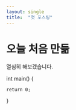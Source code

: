 ```yaml
---
layout: single
title:  "첫 포스팅"
---
```


# 오늘 처음 만듦

열심히 해보겠습니다.



int main()
{


	return 0;
}













